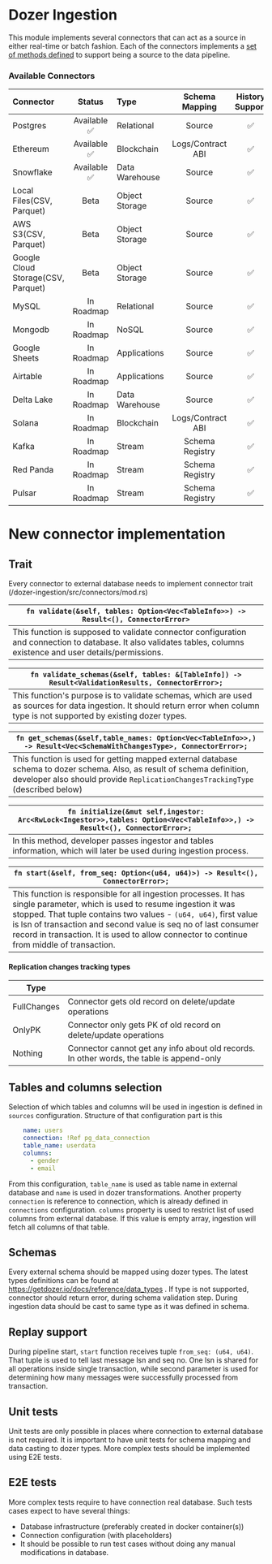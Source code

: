 # Dozer Ingestion

This module implements several connectors that can act as a source in either real-time or batch fashion. 
Each of the connectors implements a [set of methods defined](https://github.com/getdozer/dozer/blob/main/dozer-ingestion/src/connectors/mod.rs#L32) to support being a source to the data pipeline.

### Available Connectors
| Connector                          |   Status    | Type           |  Schema Mapping   | History Support | Frequency | Implemented Via |
|:-----------------------------------|:-----------:|:---------------|:-----------------:|:---------------:|:----------|:----------------|
| Postgres                           | Available ✅ | Relational     |      Source       |        ✅        | Real Time | Direct          |
| Ethereum                           | Available ✅ | Blockchain     | Logs/Contract ABI |        ✅        | Real Time | Direct          |
| Snowflake                          | Available ✅ | Data Warehouse |      Source       |        ✅        | Polling   | Direct          |
| Local Files(CSV, Parquet)          |    Beta     | Object Storage |      Source       |        ✅        | Polling   | Data Fusion     |
| AWS S3(CSV, Parquet)               |    Beta     | Object Storage |      Source       |        ✅        | Polling   | Data Fusion     |
| Google Cloud Storage(CSV, Parquet) |    Beta     | Object Storage |      Source       |        ✅        | Polling   | Data Fusion     |
| MySQL                              | In Roadmap  | Relational     |      Source       |        ✅        | Real Time | Debezium        |
| Mongodb                            | In Roadmap  | NoSQL          |      Source       |        ✅        | Real Time | Debezium        |
| Google Sheets                      | In Roadmap  | Applications   |      Source       |        ✅        |           |                 |
| Airtable                           | In Roadmap  | Applications   |      Source       |        ✅        |           |                 |
| Delta Lake                         | In Roadmap  | Data Warehouse |      Source       |        ✅        |           |                 |
| Solana                             | In Roadmap  | Blockchain     | Logs/Contract ABI |        ✅        |           |                 |
| Kafka                              | In Roadmap  | Stream         |  Schema Registry  |        ✅        |           |                 |
| Red Panda                          | In Roadmap  | Stream         |  Schema Registry  |        ✅        |           |                 |
| Pulsar                             | In Roadmap  | Stream         |  Schema Registry  |        ✅        |           |                 |

# New connector implementation

## Trait

Every connector to external database needs to implement connector trait (/dozer-ingestion/src/connectors/mod.rs)

| ```fn validate(&self, tables: Option<Vec<TableInfo>>) -> Result<(), ConnectorError>```                                                                              |
|---------------------------------------------------------------------------------------------------------------------------------------------------------------------|
| This function is supposed to validate connector configuration and connection to database. It also validates tables, columns existence and user details/permissions. |

| ```fn validate_schemas(&self, tables: &[TableInfo]) -> Result<ValidationResults, ConnectorError>;```                                                                            |
|---------------------------------------------------------------------------------------------------------------------------------------------------------------------------------|
| This function's purpose is to validate schemas, which are used as sources for data ingestion. It should return error when column type is not supported by existing dozer types. |

| ```fn get_schemas(&self,table_names: Option<Vec<TableInfo>>,) -> Result<Vec<SchemaWithChangesType>, ConnectorError>;```                                                                                   |
|-----------------------------------------------------------------------------------------------------------------------------------------------------------------------------------------------------------|
| This function is used for getting mapped external database schema to dozer schema. Also, as result of schema definition, developer also should provide `ReplicationChangesTrackingType` (described below) |

| ```fn initialize(&mut self,ingestor: Arc<RwLock<Ingestor>>,tables: Option<Vec<TableInfo>>,) -> Result<(), ConnectorError>;``` |
|-------------------------------------------------------------------------------------------------------------------------------|
| In this method, developer passes ingestor and tables information, which will later be used during ingestion process.          |

| ```fn start(&self, from_seq: Option<(u64, u64)>) -> Result<(), ConnectorError>;```                                                                                                                                                                                                                                                                             |
|----------------------------------------------------------------------------------------------------------------------------------------------------------------------------------------------------------------------------------------------------------------------------------------------------------------------------------------------------------------|
| This function is responsible for all ingestion processes. It has single parameter, which is used to resume ingestion it was stopped. That tuple contains two values - `(u64, u64)`, first value is lsn of transaction and second value is seq no of last consumer record in transaction. It is used to allow connector to continue from middle of transaction. |

#### Replication changes tracking types

| Type        |                                                                                           |
|-------------|-------------------------------------------------------------------------------------------|
| FullChanges | Connector gets old record on delete/update operations                                     | 
| OnlyPK      | Connector only gets PK of old record on delete/update operations                          |
| Nothing     | Connector cannot get any info about old records. In other words, the table is append-only |

## Tables and columns selection
Selection of which tables and columns will be used in ingestion is defined in `sources` configuration.
Structure of that configuration part is this
```yaml
    name: users
    connection: !Ref pg_data_connection
    table_name: userdata
    columns:
      - gender
      - email
```

From this configuration, `table_name` is used as table name in external database and `name` is used in dozer transformations.
Another property `connection` is reference to connection, which is already defined in `connections` configuration.
`columns` property is used to restrict list of used columns from external database. If this value is empty array, ingestion will fetch all columns of that table.

## Schemas
Every external schema should be mapped using dozer types. The latest types definitions can be found at https://getdozer.io/docs/reference/data_types . If type is not supported, connector should return error, during schema validation step.
During ingestion data should be cast to same type as it was defined in schema.

## Replay support
During pipeline start, `start` function receives tuple `from_seq: (u64, u64)`. That tuple is used to tell last message lsn and seq no. One lsn is shared for all operations inside single transaction, while second parameter is used for determining how many messages were successfully processed from transaction.

## Unit tests
Unit tests are only possible in places where connection to external database is not required. It is important to have unit tests for schema mapping and data casting to dozer types. More complex tests should be implemented using E2E tests.

## E2E tests
More complex tests require to have connection real database. Such tests cases expect to have several things:
- Database infrastructure (preferably created in docker container(s))
- Connection configuration (with placeholders)
- It should be possible to run test cases without doing any manual modifications in database.




